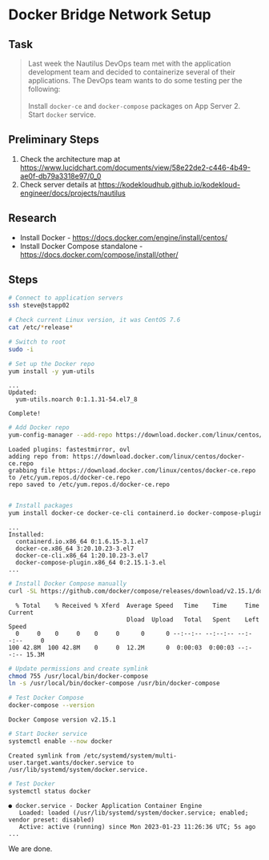 # Docker Bridge Network Setup

## Task

> Last week the Nautilus DevOps team met with the application development team and decided to containerize several of their applications. The DevOps team wants to do some testing per the following:<br><br>Install `docker-ce` and `docker-compose` packages on App Server 2.<br>Start `docker` service.

## Preliminary Steps

1. Check the architecture map at https://www.lucidchart.com/documents/view/58e22de2-c446-4b49-ae0f-db79a3318e97/0_0
2. Check server details at https://kodekloudhub.github.io/kodekloud-engineer/docs/projects/nautilus

## Research

* Install Docker - https://docs.docker.com/engine/install/centos/
* Install Docker Compose standalone - https://docs.docker.com/compose/install/other/

## Steps


```bash
# Connect to application servers
ssh steve@stapp02

# Check current Linux version, it was CentOS 7.6
cat /etc/*release*

# Switch to root
sudo -i

# Set up the Docker repo
yum install -y yum-utils
```

```
...
Updated:
  yum-utils.noarch 0:1.1.31-54.el7_8                                              

Complete!
```

```bash
# Add Docker repo
yum-config-manager --add-repo https://download.docker.com/linux/centos/docker-ce.repo
```

```
Loaded plugins: fastestmirror, ovl
adding repo from: https://download.docker.com/linux/centos/docker-ce.repo
grabbing file https://download.docker.com/linux/centos/docker-ce.repo to /etc/yum.repos.d/docker-ce.repo
repo saved to /etc/yum.repos.d/docker-ce.repo
```

```bash

# Install packages
yum install docker-ce docker-ce-cli containerd.io docker-compose-plugin
```

```
...
Installed:
  containerd.io.x86_64 0:1.6.15-3.1.el7                                           
  docker-ce.x86_64 3:20.10.23-3.el7                                               
  docker-ce-cli.x86_64 1:20.10.23-3.el7                                           
  docker-compose-plugin.x86_64 0:2.15.1-3.el
...
```

```bash
# Install Docker Compose manually
curl -SL https://github.com/docker/compose/releases/download/v2.15.1/docker-compose-linux-x86_64 -o /usr/local/sbin/docker-compose
```

```
  % Total    % Received % Xferd  Average Speed   Time    Time     Time  Current
                                 Dload  Upload   Total   Spent    Left  Speed
  0     0    0     0    0     0      0      0 --:--:-- --:--:-- --:--:--     0
100 42.8M  100 42.8M    0     0  12.2M      0  0:00:03  0:00:03 --:--:-- 15.3M
```

```bash
# Update permissions and create symlink
chmod 755 /usr/local/bin/docker-compose
ln -s /usr/local/bin/docker-compose /usr/bin/docker-compose

# Test Docker Compose
docker-compose --version
```

```
Docker Compose version v2.15.1
```


```bash
# Start Docker service
systemctl enable --now docker
```

```
Created symlink from /etc/systemd/system/multi-user.target.wants/docker.service to /usr/lib/systemd/system/docker.service.
```

```bash
# Test Docker
systemctl status docker
```

```
● docker.service - Docker Application Container Engine
   Loaded: loaded (/usr/lib/systemd/system/docker.service; enabled; vendor preset: disabled)
   Active: active (running) since Mon 2023-01-23 11:26:36 UTC; 5s ago
...
```

We are done.
